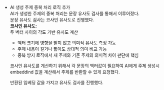 

* AI 생성 주제 중복 처리 로직 추가   
  AI가 생성한 주제의 중복 처리는 문장 유사도 검사를 통해서 이루어졌다.   
  문장 유사도 검사는 코사인 유사도로 진행했다.    
  **코사인 유사도:**    
  두 벡터 사이의 각도 기반 유사도 계산
    * 벡터 크기에 영향을 받지 않고 의미적 유사도 측정 가능
    * 주제 내용이 길거나 짧아도 상대적 의미 비교 가능
    * 중복 방지 로직에서 새 주제와 기존 주제의 의미적 차이 판단에 핵심

  코사인 유사도를 계산하기 위해서 각 문장의 백터값이 필요하여 AI에게 주제 생성시 embeddind 값을 계산해서 주제를 반환할 수 있게 요청했다.

  반환된 임베딩 값을 가지고 유사도 검사를 진행했다.
  ```
  
  ```